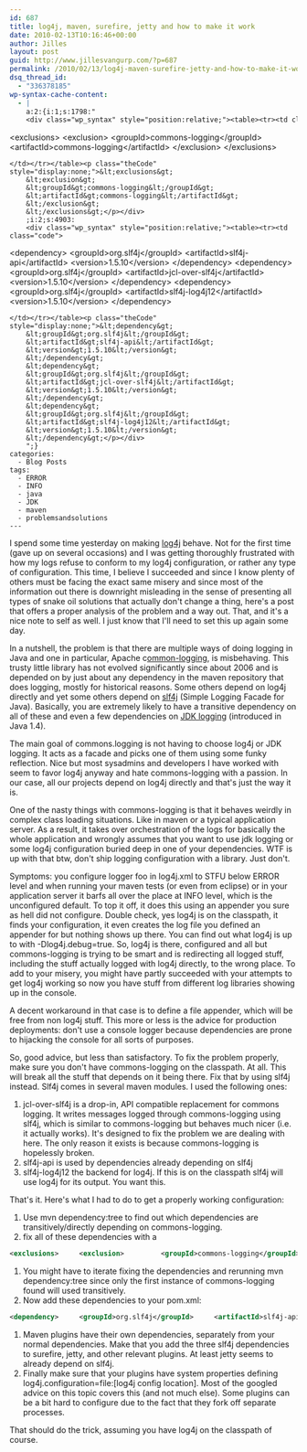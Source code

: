 ```yaml
---
id: 687
title: log4j, maven, surefire, jetty and how to make it work
date: 2010-02-13T10:16:46+00:00
author: Jilles
layout: post
guid: http://www.jillesvangurp.com/?p=687
permalink: /2010/02/13/log4j-maven-surefire-jetty-and-how-to-make-it-work/
dsq_thread_id:
  - "336378185"
wp-syntax-cache-content:
  - |
    a:2:{i:1;s:1798:"
    <div class="wp_syntax" style="position:relative;"><table><tr><td class="code">
```
&lt;exclusions&gt;
    &lt;exclusion&gt;
    &lt;groupId&gt;commons-logging&lt;/groupId&gt;
    &lt;artifactId&gt;commons-logging&lt;/artifactId&gt;
    &lt;/exclusion&gt;
    &lt;/exclusions&gt;
```
</td></tr></table><p class="theCode" style="display:none;">&lt;exclusions&gt;
    &lt;exclusion&gt;
    &lt;groupId&gt;commons-logging&lt;/groupId&gt;
    &lt;artifactId&gt;commons-logging&lt;/artifactId&gt;
    &lt;/exclusion&gt;
    &lt;/exclusions&gt;</p></div>
    ;i:2;s:4903:
    <div class="wp_syntax" style="position:relative;"><table><tr><td class="code">
```
&lt;dependency&gt;
    &lt;groupId&gt;org.slf4j&lt;/groupId&gt;
    &lt;artifactId&gt;slf4j-api&lt;/artifactId&gt;
    &lt;version&gt;1.5.10&lt;/version&gt;
    &lt;/dependency&gt;
    &lt;dependency&gt;
    &lt;groupId&gt;org.slf4j&lt;/groupId&gt;
    &lt;artifactId&gt;jcl-over-slf4j&lt;/artifactId&gt;
    &lt;version&gt;1.5.10&lt;/version&gt;
    &lt;/dependency&gt;
    &lt;dependency&gt;
    &lt;groupId&gt;org.slf4j&lt;/groupId&gt;
    &lt;artifactId&gt;slf4j-log4j12&lt;/artifactId&gt;
    &lt;version&gt;1.5.10&lt;/version&gt;
    &lt;/dependency&gt;
```
</td></tr></table><p class="theCode" style="display:none;">&lt;dependency&gt;
    &lt;groupId&gt;org.slf4j&lt;/groupId&gt;
    &lt;artifactId&gt;slf4j-api&lt;/artifactId&gt;
    &lt;version&gt;1.5.10&lt;/version&gt;
    &lt;/dependency&gt;
    &lt;dependency&gt;
    &lt;groupId&gt;org.slf4j&lt;/groupId&gt;
    &lt;artifactId&gt;jcl-over-slf4j&lt;/artifactId&gt;
    &lt;version&gt;1.5.10&lt;/version&gt;
    &lt;/dependency&gt;
    &lt;dependency&gt;
    &lt;groupId&gt;org.slf4j&lt;/groupId&gt;
    &lt;artifactId&gt;slf4j-log4j12&lt;/artifactId&gt;
    &lt;version&gt;1.5.10&lt;/version&gt;
    &lt;/dependency&gt;</p></div>
    ";}
categories:
  - Blog Posts
tags:
  - ERROR
  - INFO
  - java
  - JDK
  - maven
  - problemsandsolutions
---
```

I spend some time yesterday on making [log4j](http://logging.apache.org/log4j/1.2/index.html) behave. Not for the first time (gave up on several occasions) and I was getting thoroughly frustrated with how my logs refuse to conform to my log4j configuration, or rather any type of configuration. This time, I believe I succeeded and since I know plenty of others must be facing the exact same misery and since most of the information out there is downright misleading in the sense of presenting all types of snake oil solutions that actually don't change a thing, here's a post that offers a proper analysis of the problem and a way out. That, and it's a nice note to self as well. I just know that I'll need to set this up again some day.

In a nutshell, the problem is that there are multiple ways of doing logging in Java and one in particular, Apache c[ommon-logging](http://commons.apache.org/logging/), is misbehaving. This trusty little library has not evolved significantly since about 2006 and is depended on by just about any dependency in the maven repository that does logging, mostly for historical reasons. Some others depend on log4j directly and yet some others depend on [slf4j](http://www.slf4j.org/) (Simple Logging Facade for Java). Basically, you are extremely likely to have a transitive dependency on all of these and even a few dependencies on [JDK logging](http://java.sun.com/j2se/1.4.2/docs/guide/util/logging/overview.html) (introduced in Java 1.4).  

The main goal of commons.logging is not having to choose log4j or JDK logging. It acts as a facade and picks one of them using some funky reflection. Nice but most sysadmins and developers I have worked with seem to favor log4j anyway and hate commons-logging with a passion. In our case, all our projects depend on log4j directly and that's just the way it is.

One of the nasty things with commons-logging is that it behaves weirdly in complex class loading situations. Like in maven or a typical application server. As a result, it takes over orchestration of the logs for basically the whole application and wrongly assumes that you want to use jdk logging or some log4j configuration buried deep in one of your dependencies. WTF is up with that btw, don't ship logging configuration with a library. Just don't. 

Symptoms: you configure logger foo in log4j.xml to STFU below ERROR level and when running your maven tests (or even from eclipse) or in your application server it barfs all over the place at INFO level, which is the unconfigured default. To top it off, it does this using an appender you sure as hell did not configure. Double check, yes log4j is on the classpath, it finds your configuration, it even creates the log file you defined an appender for but nothing shows up there. You can find out what log4j is up to with -Dlog4j.debug=true.  So, log4j is there, configured and all but commons-logging is trying to be smart and is redirecting all logged stuff, including the stuff actually logged with log4j directly, to the wrong place. To add to your misery, you might have partly succeeded with your attempts to get log4j working so now you have stuff from different log libraries showing up in the console. 

A decent workaround in that case is to define a file appender, which will be free from non log4j stuff. This more or less is the advice for production deployments: don't use a console logger because dependencies are prone to hijacking the console for all sorts of purposes. 

So, good advice, but less than satisfactory. To fix the problem properly, make sure you don't have commons-logging on the classpath. At all. This will break all the stuff that depends on it being there. Fix that by using slf4j instead. Slf4j comes in several maven modules. I used the following ones:

1. jcl-over-slf4j is a drop-in, API compatible replacement for commons logging. It writes messages logged through commons-logging using slf4j, which is similar to commons-logging  but behaves much nicer (i.e. it actually works). It's designed to fix the problem we are dealing with  here. The only reason it exists is because commons-logging is hopelessly broken.
1. slf4j-api is used by dependencies already depending on slf4j
1. slf4j-log4j12 the backend for log4j. If this is on the classpath slf4j will use log4j for its output. You want this.

That's it. Here's what I had to do to get a properly working configuration:

1. Use mvn dependency:tree to find out which dependencies are transitively/directly depending on commons-logging.
1. fix all of these dependencies with a  
```xml
<exclusions>     <exclusion>         <groupId>commons-logging</groupId>         <artifactId>commons-logging</artifactId>     </exclusion> </exclusions>
```
  
1. You might have to iterate fixing the dependencies and rerunning mvn dependency:tree since only the first instance of commons-logging found will used transitively.  	<li>Now add these dependencies to your pom.xml: 
```xml
<dependency>     <groupId>org.slf4j</groupId>     <artifactId>slf4j-api</artifactId>     <version>1.5.10</version> </dependency>                 <dependency>     <groupId>org.slf4j</groupId>     <artifactId>jcl-over-slf4j</artifactId>     <version>1.5.10</version> </dependency> <dependency>     <groupId>org.slf4j</groupId>     <artifactId>slf4j-log4j12</artifactId>     <version>1.5.10</version> </dependency>
```
 
1. Maven plugins have their own dependencies, separately from your normal dependencies. Make that you add the three slf4j dependencies to surefire, jetty, and other relevant plugins. At least jetty seems to already depend on slf4j.
1. Finally make sure that your plugins have system properties defining log4j.configuration=file:[log4j config location]. Most of the googled advice on this topic covers this (and not much else). Some plugins can be a bit hard to configure due to the fact that they fork off separate processes.

That should do the trick, assuming you have log4j on the classpath of course.